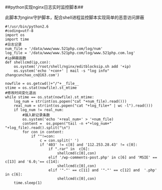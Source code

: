 ##python实现nginx日志实时监控脚本##

此脚本为nginx守护脚本，配合shell进程监控脚本实现简单的恶意访问屏蔽

	#!/usr/bin/python2.6
	#coding=utf-8
	import os
	import time
	#日志记录
	num_file = '/data/www/www.521php.com/log/num'
	log_file = '/data/www/www.521php.com/log/www.521php.com.log'
	#ip屏蔽函数
	def shellcmd(ip,con):
	    os.system('/root/shell/nginx/editblocksip.sh add '+ip)
	    os.system('echo '+con+' | mail -s "log info" zhangcunchao_cn@163.com')                                                                                                         
	
	nowfile = os.getcwd()+"/"+__file__
	stime = os.stat(nowfile).st_mtime
	#修改时间变化退出
	while stime == os.stat(nowfile).st_mtime:
	    log_num = str(int(os.popen("cat "+num_file).read()))
	    real_num = str(int(os.popen("cat "+log_file+" | wc -l").read()))
	    if log_num != real_num:
	        #插入新记录条数
	        os.system('echo '+real_num+' > '+num_file)
	        content =  os.popen("tail -n +"+log_num+" "+log_file).read().split("\n")
	        for con in content:
	            if ""!=con:
	                c = con.split(' ')
	                if '403' != c[8] and '112.253.28.43' != c[0]:
	                    if ".rar" in  c[6]:
	                        shellcmd(c[0],con)
	                    elif '/wp-comments-post.php' in c[6] and 'MSIE' == c[13] and '6.0;'== c[14]:
	                        shellcmd(c[0],con)
	                    elif '"-"' == c[11] and '"-"' == c[12] and  '.php' in c[6]:
	                        shellcmd(c[0],con)
	    time.sleep(1)